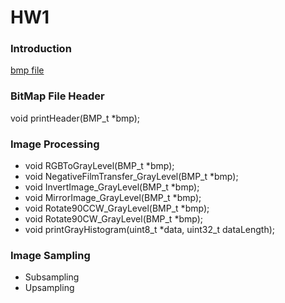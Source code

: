 # HW1

### Introduction
[bmp file](https://zh.wikipedia.org/wiki/BMP)
<!-- jpg
riff
tiff
png
psd
pcx
tga
gif -->

### BitMap File Header
void printHeader(BMP_t *bmp);

### Image Processing
- void RGBToGrayLevel(BMP_t *bmp);
- void NegativeFilmTransfer_GrayLevel(BMP_t *bmp);
- void InvertImage_GrayLevel(BMP_t *bmp);
- void MirrorImage_GrayLevel(BMP_t *bmp);
- void Rotate90CCW_GrayLevel(BMP_t *bmp);
- void Rotate90CW_GrayLevel(BMP_t *bmp);
- void printGrayHistogram(uint8_t *data, uint32_t dataLength);

### Image Sampling
- Subsampling
- Upsampling


